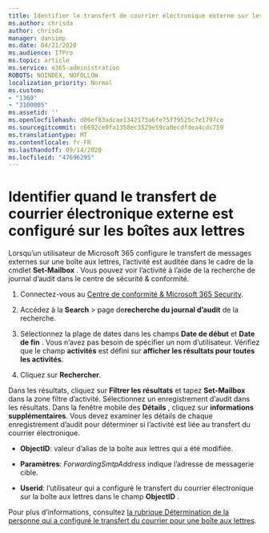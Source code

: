 ```yaml
---
title: Identifier le transfert de courrier électronique externe sur les boîtes aux lettres dans les journaux d’audit
ms.author: chrisda
author: chrisda
manager: dansimp
ms.date: 04/21/2020
ms.audience: ITPro
ms.topic: article
ms.service: o365-administration
ROBOTS: NOINDEX, NOFOLLOW
localization_priority: Normal
ms.custom:
- "1369"
- "3100005"
ms.assetid: ''
ms.openlocfilehash: d06ef83adcae1342173a6fe75f79525c7e1797ce
ms.sourcegitcommit: c6692ce0fa1358ec3529e59ca0ecdfdea4cdc759
ms.translationtype: MT
ms.contentlocale: fr-FR
ms.lasthandoff: 09/14/2020
ms.locfileid: "47696295"
---
```

# <a name="identify-when-external-email-forwarding-is-configured-on-mailboxes"></a>Identifier quand le transfert de courrier électronique externe est configuré sur les boîtes aux lettres

Lorsqu’un utilisateur de Microsoft 365 configure le transfert de messages externes sur une boîte aux lettres, l’activité est auditée dans le cadre de la cmdlet **Set-Mailbox** . Vous pouvez voir l’activité à l’aide de la recherche de journal d’audit dans le centre de sécurité & conformité.

1. Connectez-vous au [Centre de conformité & Microsoft 365 Security](https://protection.office.com/).

2. Accédez à la **Search**  >  page de**recherche du journal d’audit** de la recherche.

3. Sélectionnez la plage de dates dans les champs **Date de début** et **Date de fin** . Vous n’avez pas besoin de spécifier un nom d’utilisateur. Vérifiez que le champ **activités** est défini sur **afficher les résultats pour toutes les activités**.

4. Cliquez sur **Rechercher**.

Dans les résultats, cliquez sur **Filtrer les résultats** et tapez **Set-Mailbox** dans la zone filtre d’activité. Sélectionnez un enregistrement d’audit dans les résultats. Dans la fenêtre mobile des **Détails** , cliquez sur **informations supplémentaires**. Vous devez examiner les détails de chaque enregistrement d’audit pour déterminer si l’activité est liée au transfert du courrier électronique.

- **ObjectID**: valeur d’alias de la boîte aux lettres qui a été modifiée.

- **Paramètres**: _ForwardingSmtpAddress_ indique l’adresse de messagerie cible.

- **Userid**: l’utilisateur qui a configuré le transfert du courrier électronique sur la boîte aux lettres dans le champ **ObjectID** .

Pour plus d’informations, consultez [la rubrique Détermination de la personne qui a configuré le transfert du courrier pour une boîte aux lettres](https://docs.microsoft.com/microsoft-365/compliance/auditing-troubleshooting-scenarios#determine-who-set-up-email-forwarding-for-a-mailbox).
